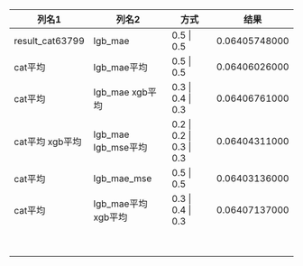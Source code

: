 | 列名1            | 列名2                | 方式                     | 结果          |
| ---------------- | -------------------- | ------------------------ | ------------- |
| result_cat63799  | lgb_mae              | 0.5 \| 0.5               | 0.06405748000 |
| cat平均          | lgb_mae平均          | 0.5 \| 0.5               | 0.06406026000 |
| cat平均          | lgb_mae  xgb平均     | 0.3 \| 0.4 \| 0.3        | 0.06406761000 |
| cat平均  xgb平均 | lgb_mae lgb_mse平均  | 0.2 \| 0.2 \| 0.3 \| 0.3 | 0.06404311000 |
| cat平均          | lgb_mae_mse          | 0.5 \| 0.5               | 0.06403136000 |
| cat平均          | lgb_mae平均  xgb平均 | 0.3 \| 0.4 \| 0.3        | 0.06407137000 |
|                  |                      |                          |               |
|                  |                      |                          |               |
|                  |                      |                          |               |
|                  |                      |                          |               |
|                  |                      |                          |               |
|                  |                      |                          |               |
|                  |                      |                          |               |
|                  |                      |                          |               |

